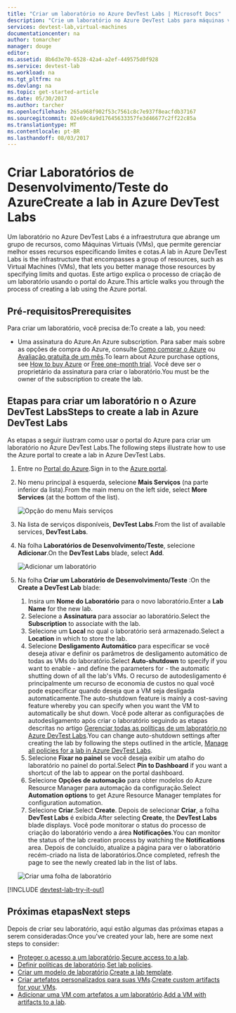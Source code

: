 ```yaml
---
title: "Criar um laboratório no Azure DevTest Labs | Microsoft Docs"
description: "Crie um laboratório no Azure DevTest Labs para máquinas virtuais"
services: devtest-lab,virtual-machines
documentationcenter: na
author: tomarcher
manager: douge
editor: 
ms.assetid: 8b6d3e70-6528-42a4-a2ef-449575d0f928
ms.service: devtest-lab
ms.workload: na
ms.tgt_pltfrm: na
ms.devlang: na
ms.topic: get-started-article
ms.date: 05/30/2017
ms.author: tarcher
ms.openlocfilehash: 265a968f902f53c7561c8c7e937f8eacfdb37167
ms.sourcegitcommit: 02e69c4a9d17645633357fe3d46677c2ff22c85a
ms.translationtype: MT
ms.contentlocale: pt-BR
ms.lasthandoff: 08/03/2017
---
```

# <a name="create-a-lab-in-azure-devtest-labs"></a><span data-ttu-id="f77a9-103">Criar Laboratórios de Desenvolvimento/Teste do Azure</span><span class="sxs-lookup"><span data-stu-id="f77a9-103">Create a lab in Azure DevTest Labs</span></span>
<span data-ttu-id="f77a9-104">Um laboratório no Azure DevTest Labs é a infraestrutura que abrange um grupo de recursos, como Máquinas Virtuais (VMs), que permite gerenciar melhor esses recursos especificando limites e cotas.</span><span class="sxs-lookup"><span data-stu-id="f77a9-104">A lab in Azure DevTest Labs is the infrastructure that encompasses a group of resources, such as Virtual Machines (VMs), that lets you better manage those resources by specifying limits and quotas.</span></span> <span data-ttu-id="f77a9-105">Este artigo explica o processo de criação de um laboratório usando o portal do Azure.</span><span class="sxs-lookup"><span data-stu-id="f77a9-105">This article walks you through the process of creating a lab using the Azure portal.</span></span>

## <a name="prerequisites"></a><span data-ttu-id="f77a9-106">Pré-requisitos</span><span class="sxs-lookup"><span data-stu-id="f77a9-106">Prerequisites</span></span>
<span data-ttu-id="f77a9-107">Para criar um laboratório, você precisa de:</span><span class="sxs-lookup"><span data-stu-id="f77a9-107">To create a lab, you need:</span></span>

* <span data-ttu-id="f77a9-108">Uma assinatura do Azure.</span><span class="sxs-lookup"><span data-stu-id="f77a9-108">An Azure subscription.</span></span> <span data-ttu-id="f77a9-109">Para saber mais sobre as opções de compra do Azure, consulte [Como comprar o Azure](https://azure.microsoft.com/pricing/purchase-options/) ou [Avaliação gratuita de um mês](https://azure.microsoft.com/pricing/free-trial/).</span><span class="sxs-lookup"><span data-stu-id="f77a9-109">To learn about Azure purchase options, see [How to buy Azure](https://azure.microsoft.com/pricing/purchase-options/) or [Free one-month trial](https://azure.microsoft.com/pricing/free-trial/).</span></span> <span data-ttu-id="f77a9-110">Você deve ser o proprietário da assinatura para criar o laboratório.</span><span class="sxs-lookup"><span data-stu-id="f77a9-110">You must be the owner of the subscription to create the lab.</span></span>

## <a name="steps-to-create-a-lab-in-azure-devtest-labs"></a><span data-ttu-id="f77a9-111">Etapas para criar um laboratório n o Azure DevTest Labs</span><span class="sxs-lookup"><span data-stu-id="f77a9-111">Steps to create a lab in Azure DevTest Labs</span></span>
<span data-ttu-id="f77a9-112">As etapas a seguir ilustram como usar o portal do Azure para criar um laboratório no Azure DevTest Labs.</span><span class="sxs-lookup"><span data-stu-id="f77a9-112">The following steps illustrate how to use the Azure portal to create a lab in Azure DevTest Labs.</span></span> 

1. <span data-ttu-id="f77a9-113">Entre no [Portal do Azure](http://go.microsoft.com/fwlink/p/?LinkID=525040).</span><span class="sxs-lookup"><span data-stu-id="f77a9-113">Sign in to the [Azure portal](http://go.microsoft.com/fwlink/p/?LinkID=525040).</span></span>
1. <span data-ttu-id="f77a9-114">No menu principal à esquerda, selecione **Mais Serviços** (na parte inferior da lista).</span><span class="sxs-lookup"><span data-stu-id="f77a9-114">From the main menu on the left side, select **More Services** (at the bottom of the list).</span></span>

    ![Opção do menu Mais serviços](./media/devtest-lab-create-lab/more-services-menu-option.png)

1. <span data-ttu-id="f77a9-116">Na lista de serviços disponíveis, **DevTest Labs**.</span><span class="sxs-lookup"><span data-stu-id="f77a9-116">From the list of available services, **DevTest Labs**.</span></span>
1. <span data-ttu-id="f77a9-117">Na folha **Laboratórios de Desenvolvimento/Teste**, selecione **Adicionar**.</span><span class="sxs-lookup"><span data-stu-id="f77a9-117">On the **DevTest Labs** blade, select **Add**.</span></span>
   
    ![Adicionar um laboratório](./media/devtest-lab-create-lab/add-lab-button.png)

1. <span data-ttu-id="f77a9-119">Na folha **Criar um Laboratório de Desenvolvimento/Teste** :</span><span class="sxs-lookup"><span data-stu-id="f77a9-119">On the **Create a DevTest Lab** blade:</span></span>
   
    1. <span data-ttu-id="f77a9-120">Insira um **Nome do Laboratório** para o novo laboratório.</span><span class="sxs-lookup"><span data-stu-id="f77a9-120">Enter a **Lab Name** for the new lab.</span></span>
    2. <span data-ttu-id="f77a9-121">Selecione a **Assinatura** para associar ao laboratório.</span><span class="sxs-lookup"><span data-stu-id="f77a9-121">Select the **Subscription** to associate with the lab.</span></span>
    3. <span data-ttu-id="f77a9-122">Selecione um **Local** no qual o laboratório será armazenado.</span><span class="sxs-lookup"><span data-stu-id="f77a9-122">Select a **Location** in which to store the lab.</span></span>
    4. <span data-ttu-id="f77a9-123">Selecione **Desligamento Automático** para especificar se você deseja ativar e definir os parâmetros de desligamento automático de todas as VMs do laboratório.</span><span class="sxs-lookup"><span data-stu-id="f77a9-123">Select **Auto-shutdown** to specify if you want to enable - and define the parameters for - the automatic shutting down of all the lab's VMs.</span></span> <span data-ttu-id="f77a9-124">O recurso de autodesligamento é principalmente um recurso de economia de custos no qual você pode especificar quando deseja que a VM seja desligada automaticamente.</span><span class="sxs-lookup"><span data-stu-id="f77a9-124">The auto-shutdown feature is mainly a cost-saving feature whereby you can specify when you want the VM to automatically be shut down.</span></span> <span data-ttu-id="f77a9-125">Você pode alterar as configurações de autodesligamento após criar o laboratório seguindo as etapas descritas no artigo [Gerenciar todas as políticas de um laboratório no Azure DevTest Labs](./devtest-lab-set-lab-policy.md#set-auto-shutdown).</span><span class="sxs-lookup"><span data-stu-id="f77a9-125">You can change auto-shutdown settings after creating the lab by following the steps outlined in the article, [Manage all policies for a lab in Azure DevTest Labs](./devtest-lab-set-lab-policy.md#set-auto-shutdown).</span></span>
    5. <span data-ttu-id="f77a9-126">Selecione **Fixar no painel** se você deseja exibir um atalho do laboratório no painel do portal.</span><span class="sxs-lookup"><span data-stu-id="f77a9-126">Select **Pin to Dashboard** if you want a shortcut of the lab to appear on the portal dashboard.</span></span>
    6. <span data-ttu-id="f77a9-127">Selecione **Opções de automação** para obter modelos do Azure Resource Manager para automação da configuração.</span><span class="sxs-lookup"><span data-stu-id="f77a9-127">Select **Automation options** to get Azure Resource Manager templates for configuration automation.</span></span> 
    7. <span data-ttu-id="f77a9-128">Selecione **Criar**.</span><span class="sxs-lookup"><span data-stu-id="f77a9-128">Select **Create**.</span></span> <span data-ttu-id="f77a9-129">Depois de selecionar **Criar**, a folha **DevTest Labs** é exibida.</span><span class="sxs-lookup"><span data-stu-id="f77a9-129">After selecting **Create**, the **DevTest Labs** blade displays.</span></span> <span data-ttu-id="f77a9-130">Você pode monitorar o status do processo de criação do laboratório vendo a área **Notificações**.</span><span class="sxs-lookup"><span data-stu-id="f77a9-130">You can monitor the status of the lab creation process by watching the **Notifications** area.</span></span> <span data-ttu-id="f77a9-131">Depois de concluído, atualize a página para ver o laboratório recém-criado na lista de laboratórios.</span><span class="sxs-lookup"><span data-stu-id="f77a9-131">Once completed, refresh the page to see the newly created lab in the list of labs.</span></span>  
    
    ![Criar uma folha de laboratório](./media/devtest-lab-create-lab/create-devtestlab-blade.png)

[!INCLUDE [devtest-lab-try-it-out](../../includes/devtest-lab-try-it-out.md)]

## <a name="next-steps"></a><span data-ttu-id="f77a9-133">Próximas etapas</span><span class="sxs-lookup"><span data-stu-id="f77a9-133">Next steps</span></span>
<span data-ttu-id="f77a9-134">Depois de criar seu laboratório, aqui estão algumas das próximas etapas a serem consideradas:</span><span class="sxs-lookup"><span data-stu-id="f77a9-134">Once you've created your lab, here are some next steps to consider:</span></span>

* <span data-ttu-id="f77a9-135">[Proteger o acesso a um laboratório](devtest-lab-add-devtest-user.md).</span><span class="sxs-lookup"><span data-stu-id="f77a9-135">[Secure access to a lab](devtest-lab-add-devtest-user.md).</span></span>
* <span data-ttu-id="f77a9-136">[Definir políticas de laboratório](devtest-lab-set-lab-policy.md).</span><span class="sxs-lookup"><span data-stu-id="f77a9-136">[Set lab policies](devtest-lab-set-lab-policy.md).</span></span>
* <span data-ttu-id="f77a9-137">[Criar um modelo de laboratório](devtest-lab-create-template.md).</span><span class="sxs-lookup"><span data-stu-id="f77a9-137">[Create a lab template](devtest-lab-create-template.md).</span></span>
* <span data-ttu-id="f77a9-138">[Criar artefatos personalizados para suas VMs](devtest-lab-artifact-author.md).</span><span class="sxs-lookup"><span data-stu-id="f77a9-138">[Create custom artifacts for your VMs](devtest-lab-artifact-author.md).</span></span>
* <span data-ttu-id="f77a9-139">[Adicionar uma VM com artefatos a um laboratório](https://azure.microsoft.com/resources/videos/how-to-create-vms-with-artifacts-in-a-devtest-lab/).</span><span class="sxs-lookup"><span data-stu-id="f77a9-139">[Add a VM with artifacts to a lab](https://azure.microsoft.com/resources/videos/how-to-create-vms-with-artifacts-in-a-devtest-lab/).</span></span>

